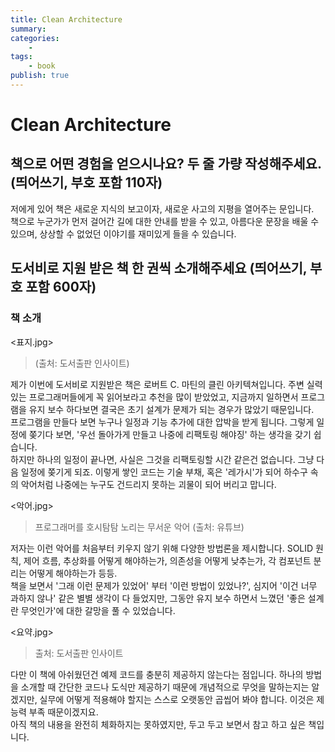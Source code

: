 ```yaml
---
title: Clean Architecture
summary: 
categories:
    - 
tags:
    - book
publish: true
---
```

# Clean Architecture

## 책으로 어떤 경험을 얻으시나요? 두 줄 가량 작성해주세요. (띄어쓰기, 부호 포함 110자)

저에게 있어 책은 새로운 지식의 보고이자, 새로운 사고의 지평을 열어주는 문입니다.  
책으로 누군가가 먼저 걸어간 길에 대한 안내를 받을 수 있고, 아름다운 문장을 배울 수 있으며, 상상할 수 없었던 이야기를 재미있게 들을 수 있습니다.

## 도서비로 지원 받은 책 한 권씩 소개해주세요 (띄어쓰기, 부호 포함 600자)

### 책 소개

<표지.jpg>

> (출처: 도서출판 인사이트)

제가 이번에 도서비로 지원받은 책은 로버트 C. 마틴의 클린 아키텍쳐입니다.
주변 실력있는 프로그래머들에게 꼭 읽어보라고 추천을 많이 받았었고, 지금까지 일하면서 프로그램을 유지 보수 하다보면 결국은 초기 설계가 문제가 되는 경우가 많았기 때문입니다.  
프로그램을 만들다 보면 누구나 일정과 기능 추가에 대한 압박을 받게 됩니다. 그렇게 일정에 쫒기다 보면, '우선 돌아가게 만들고 나중에 리팩토링 해야징' 하는 생각을 갖기 쉽습니다.  
하지만 하나의 일정이 끝나면, 사실은 그것을 리팩토링할 시간 같은건 없습니다. 그냥 다음 일정에 쫒기게 되죠. 이렇게 쌓인 코드는 기술 부채, 혹은 '레가시'가 되어 하수구 속의 악어처럼 나중에는 누구도 건드리지 못하는 괴물이 되어 버리고 맙니다.

<악어.jpg>

> 프로그래머를 호시탐탐 노리는 무서운 악어 (출처: 유튜브)

저자는 이런 악어를 처음부터 키우지 않기 위해 다양한 방법론을 제시합니다. SOLID 원칙, 제어 흐름, 추상화를 어떻게 해야하는가, 의존성을 어떻게 낮추는가, 각 컴포넌트 분리는 어떻게 해야하는가 등등.  
책을 보면서 '그래 이런 문제가 있었어' 부터 '이런 방법이 있었나?', 심지어 '이건 너무 과하지 않나' 같은 별별 생각이 다 들었지만, 그동안 유지 보수 하면서 느꼈던 '좋은 설계란 무엇인가'에 대한 갈망을 풀 수 있었습니다.

<요약.jpg>

> 출처: 도서출판 인사이트

다만 이 책에 아쉬웠던건 예제 코드를 충분히 제공하지 않는다는 점입니다. 하나의 방법을 소개할 때 간단한 코드나 도식만 제공하기 때문에 개념적으로 무엇을 말하는지는 알겠지만, 실무에 어떻게 적용해야 할지는 스스로 오랫동안 곱씹어 봐야 합니다. 이것은 제 능력 부족 때문이겠지요.  
아직 책의 내용을 완전히 체화하지는 못하였지만, 두고 두고 보면서 참고 하고 싶은 책입니다.

